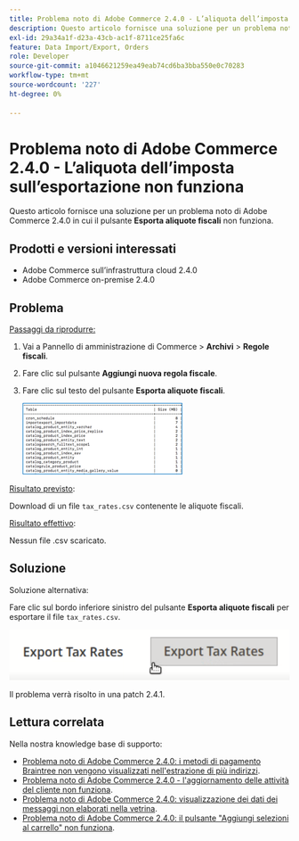 ```yaml
---
title: Problema noto di Adobe Commerce 2.4.0 - L’aliquota dell’imposta sull’esportazione non funziona
description: Questo articolo fornisce una soluzione per un problema noto di Adobe Commerce 2.4.0 in cui il pulsante **Esporta aliquote fiscali** non funziona.
exl-id: 29a34a1f-d23a-43cb-ac1f-8711ce25fa6c
feature: Data Import/Export, Orders
role: Developer
source-git-commit: a1046621259ea49eab74cd6ba3bba550e0c70283
workflow-type: tm+mt
source-wordcount: '227'
ht-degree: 0%

---
```


# Problema noto di Adobe Commerce 2.4.0 - L’aliquota dell’imposta sull’esportazione non funziona

Questo articolo fornisce una soluzione per un problema noto di Adobe Commerce 2.4.0 in cui il pulsante **Esporta aliquote fiscali** non funziona.

## Prodotti e versioni interessati

* Adobe Commerce sull’infrastruttura cloud 2.4.0
* Adobe Commerce on-premise 2.4.0

## Problema

<u>Passaggi da riprodurre:</u>

1. Vai a Pannello di amministrazione di Commerce > **Archivi** > **Regole fiscali**.
1. Fare clic sul pulsante **Aggiungi nuova regola fiscale**.
1. Fare clic sul testo del pulsante **Esporta aliquote fiscali**.

   ![magento_export_tax_rates.png](assets/mceclip0.png)

<u>Risultato previsto</u>:

Download di un file `tax_rates.csv` contenente le aliquote fiscali.

<u>Risultato effettivo</u>:

Nessun file .csv scaricato.

## Soluzione

Soluzione alternativa:

Fare clic sul bordo inferiore sinistro del pulsante **Esporta aliquote fiscali** per esportare il file `tax_rates.csv`.

![magento_export_tax_rates.png](assets/mceclip1.png)

Il problema verrà risolto in una patch 2.4.1.

## Lettura correlata

Nella nostra knowledge base di supporto:

* [Problema noto di Adobe Commerce 2.4.0: i metodi di pagamento Braintree non vengono visualizzati nell&#39;estrazione di più indirizzi](/help/troubleshooting/payments/magento-2-4-0-braintree-not-in-multiple-addresses-checkout.md).
* [Problema noto di Adobe Commerce 2.4.0 - l&#39;aggiornamento delle attività del cliente non funziona](/help/troubleshooting/miscellaneous/magento-2-4-0-refresh-on-customer-activities-does-not-work.md).
* [Problema noto di Adobe Commerce 2.4.0: visualizzazione dei dati dei messaggi non elaborati nella vetrina](/help/troubleshooting/storefront/magento-2-4-0-issue-storefront-raw-message-data-display.md).
* [Problema noto di Adobe Commerce 2.4.0: il pulsante &quot;Aggiungi selezioni al carrello&quot; non funziona](/help/troubleshooting/miscellaneous/magento-2-4-0-add-selections-to-my-cart-does-not-work.md).
